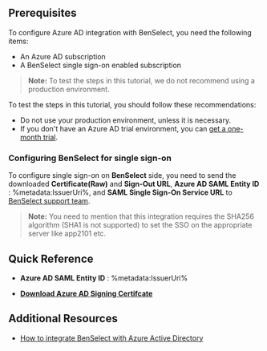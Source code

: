 ## Prerequisites

To configure Azure AD integration with BenSelect, you need the following items:

- An Azure AD subscription
- A BenSelect single sign-on enabled subscription

> **Note:**
> To test the steps in this tutorial, we do not recommend using a production environment.

To test the steps in this tutorial, you should follow these recommendations:

- Do not use your production environment, unless it is necessary.
- If you don't have an Azure AD trial environment, you can [get a one-month trial](https://azure.microsoft.com/pricing/free-trial/).

### Configuring BenSelect for single sign-on

To configure single sign-on on **BenSelect** side, you need to send the downloaded **Certificate(Raw)** and **Sign-Out URL**, **Azure AD SAML Entity ID** : %metadata:IssuerUri%, and **SAML Single Sign-On Service URL** to [BenSelect support team](mailto:support@selerix.com).

   > **Note:**
   >You need to mention that this integration requires the SHA256 algorithm (SHA1 is not supported) to set the SSO on the appropriate server like app2101 etc. 

## Quick Reference

* **Azure AD SAML Entity ID** : %metadata:IssuerUri%

* **[Download Azure AD Signing Certifcate](%metadata:CertificateDownloadRawUrl%)**

## Additional Resources

* [How to integrate BenSelect with Azure Active Directory](https://docs.microsoft.com/azure/active-directory/active-directory-saas-benselect-tutorial)
